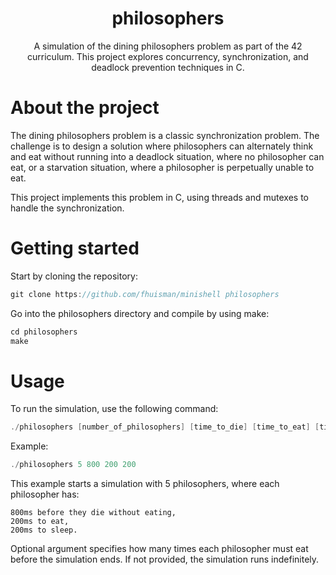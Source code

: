<div align="center">
  <h1>philosophers</h1>
  <p>A simulation of the dining philosophers problem as part of the 42 curriculum. This project explores concurrency, synchronization, and deadlock prevention techniques in C.</p>
</div>

# About the project

The dining philosophers problem is a classic synchronization problem. The challenge is to design a solution where philosophers can alternately think and eat without running into a deadlock situation, where no philosopher can eat, or a starvation situation, where a philosopher is perpetually unable to eat.

This project implements this problem in C, using threads and mutexes to handle the synchronization.

# Getting started

Start by cloning the repository:
```c
git clone https://github.com/fhuisman/minishell philosophers
```
Go into the philosophers directory and compile by using make:
```c
cd philosophers
make
```

# Usage

To run the simulation, use the following command:

```c
./philosophers [number_of_philosophers] [time_to_die] [time_to_eat] [time_to_sleep] [number_of_times_each_philosopher_must_eat (optional)]
```

Example:
```c
./philosophers 5 800 200 200
```
This example starts a simulation with 5 philosophers, where each philosopher has:

    800ms before they die without eating,
    200ms to eat,
    200ms to sleep.

Optional argument specifies how many times each philosopher must eat before the simulation ends. If not provided, the simulation runs indefinitely.
